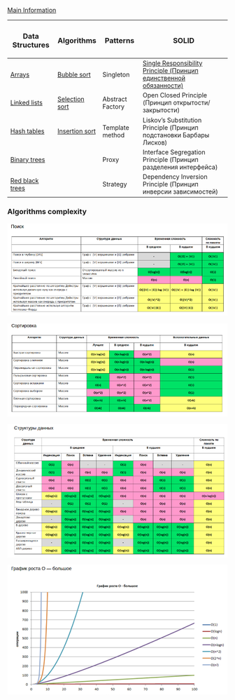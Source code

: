 

[Main Information](src/main/resources/main_info.md)

| <H3> Data Structures                                                                             | <H3> Algorithms                                                                                  |<H3> Patterns      | <H3> SOLID                                                                                                                 |
|--------------------------------------------------------------------------------------------------|--------------------------------------------------------------------------------------------------|-------------------|----------------------------------------------------------------------------------------------------------------------------|
| [Arrays](src/main/resources/data_structures/arrays/arrays.md)                                    | [Bubble sort](src/main/resources/algorithms/bubble_sort/bubble_sort.md)                          |  Singleton        |  [Single Responsibility Principle (Принцип единственной обязанности)](src/main/resources/solid/s/single_responsibility.md) |
| [Linked lists](src/main/resources/data_structures/linked_lists/linked_lists.md)                  | [Selection sort](src/main/resources/algorithms/selection_sort/selection_sort.md)                 |  Abstract Factory |  Open Closed Principle (Принцип открытости/закрытости)                                                                     |
| [Hash tables](src/main/resources/data_structures/hash_tables/hash_tables.md)                     | [Insertion sort](src/main/resources/algorithms/insertion_sort/insertion_sort.md)                 |  Template method  |  Liskov’s Substitution Principle (Принцип подстановки Барбары Лисков)                                                      |
| [Binary trees](src/main/resources/data_structures/binary_trees/binary_trees.md)                  |                                                                                                  |  Proxy            |  Interface Segregation Principle (Принцип разделения интерфейса)       													   |
| [Red black trees](src/main/resources/data_structures/red_black_trees/red_black_trees.md)         |                                                                                                  |  Strategy         |  Dependency Inversion Principle (Принцип инверсии зависимостей)       													   |



### Algorithms complexity

 ![alt text](src/main/resources/images/search_complexity.png)
 
 ![alt text](src/main/resources/images/sort_complexity.png)
 
 ![alt text](src/main/resources/images/data_structures_complexity.png)
 
 ![alt text](src/main/resources/images/o-complexity.png)
